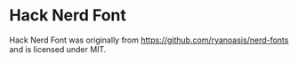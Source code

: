 # Hack Nerd Font

Hack Nerd Font was originally from https://github.com/ryanoasis/nerd-fonts and is licensed under MIT.

